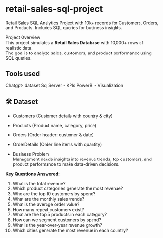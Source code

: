 # retail-sales-sql-project
Retail Sales SQL Analytics Project with 10k+ records for Customers, Orders, and Products. Includes SQL queries for business insights.

 Project Overview  
This project simulates a **Retail Sales Database** with 10,000+ rows of realistic data.  
The goal is to analyze sales, customers, and product performance using SQL queries.  

## Tools used 
Chatgpt- dataset
Sql Server - KPIs
PowerBI - Visualization

## 🛠 Dataset  
- Customers (Customer details with country & city)  
- Products (Product name, category, price)  
- Orders (Order header: customer & date)  
- OrderDetails (Order line items with quantity)

- Business Problem  
Management needs insights into revenue trends, top customers, and product performance to make data-driven decisions.  

**Key Questions Answered:**  
1. What is the total revenue? 
2. Which product categories generate the most revenue?  
3. Who are the top 10 customers by spend?  
4. What are the monthly sales trends?  
5. What is the average order value?  
6. How many repeat customers exist?  
7. What are the top 5 products in each category?  
8. How can we segment customers by spend?  
9. What is the year-over-year revenue growth?  
10. Which cities generate the most revenue in each country? 
